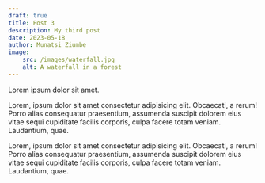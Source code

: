 ```yaml
---
draft: true
title: Post 3
description: My third post
date: 2023-05-18
author: Munatsi Ziumbe
image: 
    src: /images/waterfall.jpg
    alt: A waterfall in a forest
---
```

Lorem ipsum dolor sit amet.

Lorem, ipsum dolor sit amet consectetur adipisicing elit. Obcaecati, a rerum! Porro alias consequatur praesentium, assumenda suscipit dolorem eius vitae sequi cupiditate facilis corporis, culpa facere totam veniam. Laudantium, quae.

Lorem, ipsum dolor sit amet consectetur adipisicing elit. Obcaecati, a rerum! Porro alias consequatur praesentium, assumenda suscipit dolorem eius vitae sequi cupiditate facilis corporis, culpa facere totam veniam. Laudantium, quae.